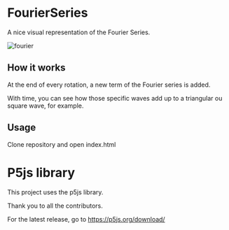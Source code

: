 # FourierSeries

A nice visual representation of the Fourier Series.

![fourier](https://user-images.githubusercontent.com/78967454/232934173-e01b25b0-cb4a-4511-bc33-559f8fbffe5f.gif)

## How it works
At the end of every rotation, a new term of the Fourier series is added.

With time, you can see how those specific waves add up to a triangular ou square wave, for example.

## Usage
Clone repository and open index.html

# P5js library

This project uses the p5js library.

Thank you to all the contributors.

For the latest release, go to https://p5js.org/download/
